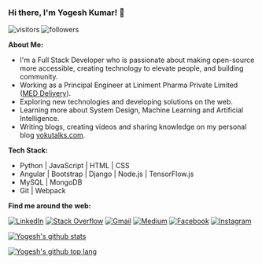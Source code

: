 ### Hi there, I'm Yogesh Kumar! 👋

<p>
  <img alt="visitors" title="Visit my Profile" src="https://api.visitorbadge.io/api/VisitorHit?user=yoku2010&repo=github-visitors-badge&countColor=%232DD4BF" />
  <img alt="followers" title="Follow me on Github" src="https://img.shields.io/github/followers/yoku2010?color=F59E0B&style=for-the-badge&logo=github&label=Follow" />
</p>

<b>About Me:</b><br/>
- I'm a Full Stack Developer who is passionate about making open-source more accessible, creating technology to elevate people, and building community.
- Working as a Principal Engineer at Liniment Pharma Private Limited (<a target="_blank" href="https://www.linkedin.com/company/meddelivery/">MED Delivery</a>).
- Exploring new technologies and developing solutions on the web.
- Learning more about System Design, Machine Learning and Artificial Intelligence.
- Writing blogs, creating videos and sharing knowledge on my personal blog <a target="_blank" href="https://www.yokutalks.com">yokutalks.com</a>.

<b>Tech Stack:</b><br/>
- Python | JavaScript | HTML | CSS
- Angular | Bootstrap | Django | Node.js | TensorFlow.js
- MySQL | MongoDB
- Git | Webpack

<p><b>Find me around the web:</b></p>
<p>
<a href="https://www.linkedin.com/in/yoku2010/" target="_blank"><img src="https://img.shields.io/badge/LinkedIn-%230077B5.svg?&style=flat-square&logo=linkedin&logoColor=white" alt="LinkedIn"></a>
<a href="https://stackoverflow.com/users/707869/yoku2010?tab=profile" target="_blank"><img src="https://img.shields.io/badge/-Stack%20Overflow-222222?style=flat-square&logo=stack-overflow&logoColor=white" alt="Stack Overflow"></a>
<a href="mailto:yoku2010@gmail.com" target="_blank"><img src="https://img.shields.io/badge/-Gmail-c14438?style=flat-square&logo=Gmail&logoColor=white" alt="Gmail"></a>
<a href="https://medium.com/@yoku2010" target="_blank"><img src="https://img.shields.io/badge/-Medium-000?style=flat-square&logo=Medium&logoColor=white" alt="Medium"></a>
<a href="https://www.facebook.com/yoku2010/" target="_blank"><img src="https://img.shields.io/badge/Instagram-%23E4405F.svg?&style=flat-square&logo=instagram&logoColor=white" alt="Facebook"></a>
<a href="https://www.instagram.com/yoku_2010/" target="_blank"><img src="https://img.shields.io/badge/-Facebook-3b5998?style=flat-square&labelColor=3b5998&logo=facebook&logoColor=white" alt="Instagram"></a>
</p>

[![Yogesh's github stats](https://github-readme-stats.vercel.app/api?username=yoku2010&show_icons=true&count_private=true)](https://github.com/yoku2010)

[![Yogesh's github top lang](https://github-readme-stats.vercel.app/api/top-langs/?username=yoku2010&layout=compact)](https://github.com/yoku2010)
